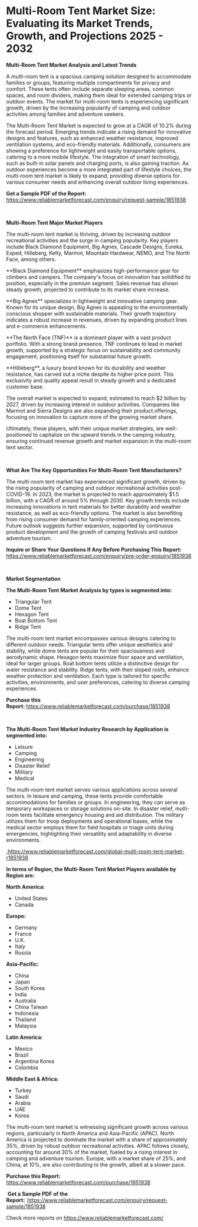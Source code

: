 <p><h1>Multi-Room Tent Market Size: Evaluating its Market Trends, Growth, and Projections 2025 - 2032</h1></p><p><strong>Multi-Room Tent Market Analysis and Latest Trends</strong></p>
<p><p>A multi-room tent is a spacious camping solution designed to accommodate families or groups, featuring multiple compartments for privacy and comfort. These tents often include separate sleeping areas, common spaces, and room dividers, making them ideal for extended camping trips or outdoor events. The market for multi-room tents is experiencing significant growth, driven by the increasing popularity of camping and outdoor activities among families and adventure seekers.</p><p>The Multi-Room Tent Market is expected to grow at a CAGR of 10.2% during the forecast period. Emerging trends indicate a rising demand for innovative designs and features, such as enhanced weather resistance, improved ventilation systems, and eco-friendly materials. Additionally, consumers are showing a preference for lightweight and easily transportable options, catering to a more mobile lifestyle. The integration of smart technology, such as built-in solar panels and charging ports, is also gaining traction. As outdoor experiences become a more integrated part of lifestyle choices, the multi-room tent market is likely to expand, providing diverse options for various consumer needs and enhancing overall outdoor living experiences.</p></p>
<p><strong>Get a Sample PDF of the Report:&nbsp;</strong> <a href="https://www.reliablemarketforecast.com/enquiry/request-sample/1851938?utm_campaign=2875&utm_medium=2&utm_source=Github&utm_content=ia&utm_term=26032025&utm_id=multi-room-tent">https://www.reliablemarketforecast.com/enquiry/request-sample/1851938</a></p>
<p>&nbsp;</p>
<p><strong>Multi-Room Tent Major Market Players</strong></p>
<p><p>The multi-room tent market is thriving, driven by increasing outdoor recreational activities and the surge in camping popularity. Key players include Black Diamond Equipment, Big Agnes, Cascade Designs, Eureka, Exped, Hilleberg, Kelty, Marmot, Mountain Hardwear, NEMO, and The North Face, among others.</p><p>**Black Diamond Equipment** emphasizes high-performance gear for climbers and campers. The company's focus on innovation has solidified its position, especially in the premium segment. Sales revenue has shown steady growth, projected to contribute to its market share increase.</p><p>**Big Agnes** specializes in lightweight and innovative camping gear. Known for its unique design, Big Agnes is appealing to the environmentally conscious shopper with sustainable materials. Their growth trajectory indicates a robust increase in revenues, driven by expanding product lines and e-commerce enhancements.</p><p>**The North Face (TNF)** is a dominant player with a vast product portfolio. With a strong brand presence, TNF continues to lead in market growth, supported by a strategic focus on sustainability and community engagement, positioning itself for substantial future growth.</p><p>**Hilleberg**, a luxury brand known for its durability and weather resistance, has carved out a niche despite its higher price point. This exclusivity and quality appeal result in steady growth and a dedicated customer base.</p><p>The overall market is expected to expand, estimated to reach $2 billion by 2027, driven by increasing interest in outdoor activities. Companies like Marmot and Sierra Designs are also expanding their product offerings, focusing on innovation to capture more of the growing market share.</p><p>Ultimately, these players, with their unique market strategies, are well-positioned to capitalize on the upward trends in the camping industry, ensuring continued revenue growth and market expansion in the multi-room tent sector.</p></p>
<p>&nbsp;</p>
<p><strong>What Are The Key Opportunities For Multi-Room Tent Manufacturers?</strong></p>
<p><p>The multi-room tent market has experienced significant growth, driven by the rising popularity of camping and outdoor recreational activities post-COVID-19. In 2023, the market is projected to reach approximately $1.5 billion, with a CAGR of around 5% through 2030. Key growth trends include increasing innovations in tent materials for better durability and weather resistance, as well as eco-friendly options. The market is also benefiting from rising consumer demand for family-oriented camping experiences. Future outlook suggests further expansion, supported by continuous product development and the growth of camping festivals and outdoor adventure tourism.</p></p>
<p><strong>Inquire or Share Your Questions If Any Before Purchasing This Report:</strong> <a href="https://www.reliablemarketforecast.com/enquiry/pre-order-enquiry/1851938?utm_campaign=2875&utm_medium=2&utm_source=Github&utm_content=ia&utm_term=26032025&utm_id=multi-room-tent">https://www.reliablemarketforecast.com/enquiry/pre-order-enquiry/1851938</a></p>
<p>&nbsp;</p>
<p><strong>Market Segmentation</strong></p>
<p><strong>The Multi-Room Tent Market Analysis by types is segmented into:</strong></p>
<p><ul><li>Triangular Tent</li><li>Dome Tent</li><li>Hexagon Tent</li><li>Boat Bottom Tent</li><li>Ridge Tent</li></ul></p>
<p><p>The multi-room tent market encompasses various designs catering to different outdoor needs. Triangular tents offer unique aesthetics and stability, while dome tents are popular for their spaciousness and aerodynamic shape. Hexagon tents maximize floor space and ventilation, ideal for larger groups. Boat bottom tents utilize a distinctive design for water resistance and stability. Ridge tents, with their sloped roofs, enhance weather protection and ventilation. Each type is tailored for specific activities, environments, and user preferences, catering to diverse camping experiences.</p></p>
<p><strong>Purchase this Report:&nbsp;</strong><a href="https://www.reliablemarketforecast.com/purchase/1851938?utm_campaign=2875&utm_medium=2&utm_source=Github&utm_content=ia&utm_term=26032025&utm_id=multi-room-tent">https://www.reliablemarketforecast.com/purchase/1851938</a></p>
<p>&nbsp;</p>
<p><strong>The Multi-Room Tent Market Industry Research by Application is segmented into:</strong></p>
<p><ul><li>Leisure</li><li>Camping</li><li>Engineering</li><li>Disaster Relief</li><li>Military</li><li>Medical</li></ul></p>
<p><p>The multi-room tent market serves various applications across several sectors. In leisure and camping, these tents provide comfortable accommodations for families or groups. In engineering, they can serve as temporary workspaces or storage solutions on-site. In disaster relief, multi-room tents facilitate emergency housing and aid distribution. The military utilizes them for troop deployments and operational bases, while the medical sector employs them for field hospitals or triage units during emergencies, highlighting their versatility and adaptability in diverse environments.</p></p>
<p><a href="https://www.reliablemarketforecast.com/global-multi-room-tent-market-r1851938?utm_campaign=2875&utm_medium=2&utm_source=Github&utm_content=ia&utm_term=26032025&utm_id=multi-room-tent">&nbsp;https://www.reliablemarketforecast.com/global-multi-room-tent-market-r1851938</a></p>
<p><strong>In terms of Region, the Multi-Room Tent Market Players available by Region are:</strong></p>
<p>
    <p> <strong> North America: </strong>
        <ul>
            <li>United States</li>
            <li>Canada</li>
        </ul>
        </p> 
    <p> <strong> Europe: </strong>
        <ul>
            <li>Germany</li>
            <li>France</li>
            <li>U.K.</li>
            <li>Italy</li>
            <li>Russia</li>
        </ul>
        </p> 
    <p> <strong> Asia-Pacific: </strong>
        <ul>
            <li>China</li>
            <li>Japan</li>
            <li>South Korea</li>
            <li>India</li>
            <li>Australia</li>
            <li>China Taiwan</li>
            <li>Indonesia</li>
            <li>Thailand</li>
            <li>Malaysia</li>
        </ul>
        </p> 
    <p> <strong> Latin America: </strong>
        <ul>
            <li>Mexico</li>
            <li>Brazil</li>
            <li>Argentina Korea</li>
            <li>Colombia</li>
        </ul>
        </p> 
    <p> <strong> Middle East & Africa: </strong>
        <ul>
            <li>Turkey</li>
            <li>Saudi</li>
            <li>Arabia</li>
            <li>UAE</li>
            <li>Korea</li>
        </ul>
    </p>
    </p>
<p><p>The multi-room tent market is witnessing significant growth across various regions, particularly in North America and Asia-Pacific (APAC). North America is projected to dominate the market with a share of approximately 35%, driven by robust outdoor recreational activities. APAC follows closely, accounting for around 30% of the market, fueled by a rising interest in camping and adventure tourism. Europe, with a market share of 25%, and China, at 10%, are also contributing to the growth, albeit at a slower pace.</p></p>
<p><strong>Purchase this Report: </strong><a href="https://www.reliablemarketforecast.com/purchase/1851938?utm_campaign=2875&utm_medium=2&utm_source=Github&utm_content=ia&utm_term=26032025&utm_id=multi-room-tent">https://www.reliablemarketforecast.com/purchase/1851938</a></p>
<p>&nbsp;<strong>Get a Sample PDF of the Report:&nbsp;&nbsp;</strong><a href="https://www.reliablemarketforecast.com/enquiry/request-sample/1851938?utm_campaign=2875&utm_medium=2&utm_source=Github&utm_content=ia&utm_term=26032025&utm_id=multi-room-tent">https://www.reliablemarketforecast.com/enquiry/request-sample/1851938</a></p>
<p><strong></strong></p>
<p>Check more reports on <a href="https://www.reliablemarketforecast.com/?utm_campaign=2875&utm_medium=2&utm_source=Github&utm_content=ia&utm_term=26032025&utm_id=multi-room-tent">https://www.reliablemarketforecast.com/</a></p>